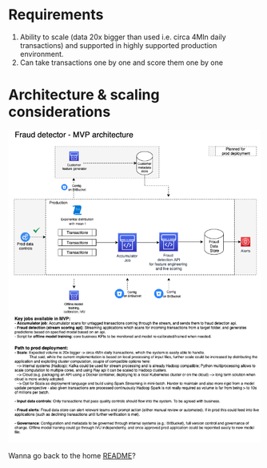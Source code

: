 
# Requirements
1. Ability to scale (data 20x bigger than used i.e. circa 4Mln daily transactions) and supported in highly supported production environment.
2. Can take transactions one by one and score them one by one

# Architecture & scaling considerations
![image info](./pictures/architecture.png)

Wanna go back to the home [README](../README.md)?